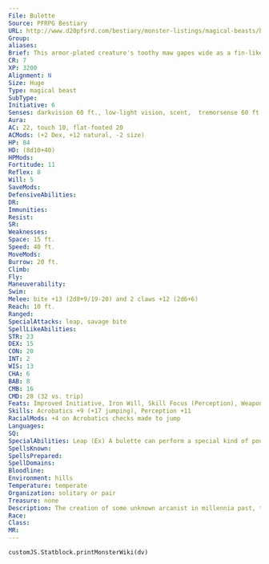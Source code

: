 ```yaml
---
File: Bulette
Source: PFRPG Bestiary
URL: http://www.d20pfsrd.com/bestiary/monster-listings/magical-beasts/bulette
Group: 
aliases: 
Brief: This armor-plated creature's toothy maw gapes wide as a fin-like dorsal plate rises between its shoulders.
CR: 7
XP: 3200
Alignment: N
Size: Huge
Type: magical beast
SubType: 
Initiative: 6
Senses: darkvision 60 ft., low-light vision, scent,  tremorsense 60 ft.; Perception +11
Aura: 
AC: 22, touch 10, flat-footed 20
ACMods: (+2 Dex, +12 natural, -2 size)
HP: 84
HD: (8d10+40)
HPMods: 
Fortitude: 11
Reflex: 8
Will: 5
SaveMods: 
DefensiveAbilities: 
DR: 
Immunities: 
Resist: 
SR: 
Weaknesses: 
Space: 15 ft.
Speed: 40 ft.
MoveMods: 
Burrow: 20 ft.
Climb: 
Fly: 
Maneuverability: 
Swim: 
Melee: bite +13 (2d8+9/19-20) and 2 claws +12 (2d6+6)
Reach: 10 ft.
Ranged: 
SpecialAttacks: leap, savage bite
SpellLikeAbilities: 
STR: 23
DEX: 15
CON: 20
INT: 2
WIS: 13
CHA: 6
BAB: 8
CMB: 16
CMD: 28 (32 vs. trip)
Feats: Improved Initiative, Iron Will, Skill Focus (Perception), Weapon Focus (bite)
Skills: Acrobatics +9 (+17 jumping), Perception +11
RacialMods: +4 on Acrobatics checks made to jump
Languages: 
SQ: 
SpecialAbilities: Leap (Ex) A bulette can perform a special kind of pounce attack by jumping into combat. When a bulette charges, it can make a DC 20 Acrobatics check to jump into the air and land next to its enemies. If it makes the Acrobatics check, it can follow up with four claw attacks against foes in reach, but cannot make a bite attack.  Savage Bite (Ex) A bulette's bite is particularly dangerous. It applies 1-1/2 times its Strength modifier to damage inflicted with its bite attack, and threatens a critical hit on a 19-20.
SpellsKnown: 
SpellsPrepared: 
SpellDomains: 
Bloodline: 
Environment: hills
Temperature: temperate
Organization: solitary or pair
Treasure: none
Description: The creation of some unknown arcanist in millennia past, the bulette has bred true to become one of the fiercest predators of the hills. Burrowing rapidly through the earth just beneath the surface, sometimes with its armored fin cutting a distinctive wake behind it, the bulette launches itself free of stone and soil to tear into its prey without remorse, giving rise to the common appellation "landshark." Bulettes are notoriously foul-tempered, attacking far larger creatures with no regard for personal safety.  Solitary beasts except for the occasional mated pair, they spend most of their time patrolling the perimeters of territories that can stretch up to 30 square miles, hunting game and punishing interlopers with a fury that shakes the hillsides.  Bulettes are perfect eating machines, consuming bones, armor, and even magical items with their powerful jaws and churning stomach acid. Lacking other food, the bulette might gnaw on inanimate objects, yet for unknown reasons no bulette voluntarily consumes elf flesh-a peccadillo many point to as evidence that elven wizardry was involved in its creation. Dwarves are also rarely eaten by the beasts, though the bulette still slaughters members of either race on sight. Half lings, on the other hand, are among the beast's favorite meals, and no half ling with any sense ventures into bulette country casually.  The bulette is a cunning fighter, surprising foes with its impressive agility. One of its favorite tactics is to charge forward and launch itself into the air in order to drop on its prey with all four razor-sharp claws extended.  Folklore claims that the flesh behind the beast's dorsal crest is particularly tender, and that those willing and able to wait until the fin is raised in the excitement of combat or mating can target it for a killing blow-yet most who have faced the landshark agree that the best way to win a fight with a bulette is to avoid it entirely.
Race: 
Class: 
MR: 
---
```

```dataviewjs
customJS.Statblock.printMonsterWiki(dv)
```
